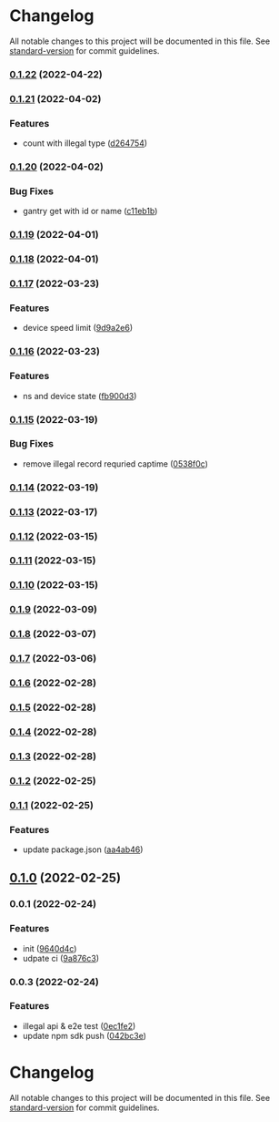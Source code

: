 # Changelog

All notable changes to this project will be documented in this file. See [standard-version](https://github.com/conventional-changelog/standard-version) for commit guidelines.

### [0.1.22](https://github.com/36node-fcp/ecs-api-sdk-js/compare/v0.1.21...v0.1.22) (2022-04-22)

### [0.1.21](https://github.com/36node-fcp/ecs-api-sdk-js/compare/v0.1.20...v0.1.21) (2022-04-02)


### Features

* count with illegal type ([d264754](https://github.com/36node-fcp/ecs-api-sdk-js/commit/d2647542e314a18e34a44d7e23032187ff9ad41f))

### [0.1.20](https://github.com/36node-fcp/ecs-api-sdk-js/compare/v0.1.19...v0.1.20) (2022-04-02)


### Bug Fixes

* gantry get with id or name ([c11eb1b](https://github.com/36node-fcp/ecs-api-sdk-js/commit/c11eb1b429ee6cf89daa33e76de6bb6303e398bf))

### [0.1.19](https://github.com/36node-fcp/ecs-api-sdk-js/compare/v0.1.18...v0.1.19) (2022-04-01)

### [0.1.18](https://github.com/36node-fcp/ecs-api-sdk-js/compare/v0.1.17...v0.1.18) (2022-04-01)

### [0.1.17](https://github.com/36node-fcp/ecs-api-sdk-js/compare/v0.1.16...v0.1.17) (2022-03-23)


### Features

* device speed limit ([9d9a2e6](https://github.com/36node-fcp/ecs-api-sdk-js/commit/9d9a2e6968bc571b969b19199fc7ad2ed488dafc))

### [0.1.16](https://github.com/36node-fcp/ecs-api-sdk-js/compare/v0.1.15...v0.1.16) (2022-03-23)


### Features

* ns and device state ([fb900d3](https://github.com/36node-fcp/ecs-api-sdk-js/commit/fb900d3f2715b5b0873195ead8b37fc1277bb856))

### [0.1.15](https://github.com/36node-fcp/ecs-api-sdk-js/compare/v0.1.14...v0.1.15) (2022-03-19)


### Bug Fixes

* remove illegal record requried captime ([0538f0c](https://github.com/36node-fcp/ecs-api-sdk-js/commit/0538f0cdb33d68242ba5a8a8f07ffae689e584d7))

### [0.1.14](https://github.com/36node-fcp/ecs-api-sdk-js/compare/v0.1.13...v0.1.14) (2022-03-19)

### [0.1.13](https://github.com/36node-fcp/ecs-api-sdk-js/compare/v0.1.12...v0.1.13) (2022-03-17)

### [0.1.12](https://github.com/36node-fcp/ecs-api-sdk-js/compare/v0.1.11...v0.1.12) (2022-03-15)

### [0.1.11](https://github.com/36node-fcp/ecs-api-sdk-js/compare/v0.1.10...v0.1.11) (2022-03-15)

### [0.1.10](https://github.com/36node-fcp/ecs-api-sdk-js/compare/v0.1.9...v0.1.10) (2022-03-15)

### [0.1.9](https://github.com/36node-fcp/ecs-api-sdk-js/compare/v0.1.8...v0.1.9) (2022-03-09)

### [0.1.8](https://github.com/36node-fcp/ecs-api-sdk-js/compare/v0.1.7...v0.1.8) (2022-03-07)

### [0.1.7](https://github.com/36node-fcp/ecs-api-sdk-js/compare/v0.1.6...v0.1.7) (2022-03-06)

### [0.1.6](https://github.com/36node-fcp/ecs-api-sdk-js/compare/v0.1.5...v0.1.6) (2022-02-28)

### [0.1.5](https://github.com/36node-fcp/ecs-api-sdk-js/compare/v0.1.4...v0.1.5) (2022-02-28)

### [0.1.4](https://github.com/36node-fcp/ecs-api-sdk-js/compare/v0.1.3...v0.1.4) (2022-02-28)

### [0.1.3](https://github.com/36node-fcp/ecs-api-sdk-js/compare/v0.1.2...v0.1.3) (2022-02-28)

### [0.1.2](https://github.com/36node-fcp/ecs-api-sdk-js/compare/v0.1.1...v0.1.2) (2022-02-25)

### [0.1.1](https://github.com/36node-fcp/ecs-api-sdk-js/compare/v0.1.0...v0.1.1) (2022-02-25)


### Features

* update package.json ([aa4ab46](https://github.com/36node-fcp/ecs-api-sdk-js/commit/aa4ab464b07fd9be35dc025fbb7ed5cde662f487))

## [0.1.0](https://github.com/36node-fcp/ecs-api-sdk-js/compare/v0.0.1...v0.1.0) (2022-02-25)

### 0.0.1 (2022-02-24)


### Features

* init ([9640d4c](https://github.com/36node-fcp/ecs-api-sdk-js/commit/9640d4c707a4256b381cda83ad759393de2eaad6))
* udpate ci ([9a876c3](https://github.com/36node-fcp/ecs-api-sdk-js/commit/9a876c373428c92398f641c44f585c0319144eba))

### 0.0.3 (2022-02-24)


### Features

* illegal api & e2e test ([0ec1fe2](https://github.com/36node/ecs-api-sdk-js/commit/0ec1fe2fdfe4b1b1999be62da6441dd37d41dc26))
* update npm sdk push ([042bc3e](https://github.com/36node/ecs-api-sdk-js/commit/042bc3ea90b30f6f6489ffdebef956bb1498cc48))

# Changelog

All notable changes to this project will be documented in this file. See [standard-version](https://github.com/conventional-changelog/standard-version) for commit guidelines.
